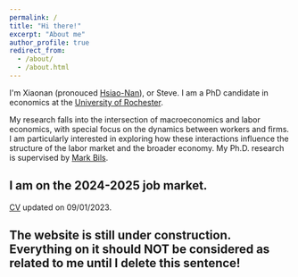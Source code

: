 ```yaml
---
permalink: /
title: "Hi there!"
excerpt: "About me"
author_profile: true
redirect_from: 
  - /about/
  - /about.html
---
```



I'm Xiaonan (pronouced [Hsiao-Nan](https://www.howtopronounce.com/hsiaonan#google_vignette)), or Steve. I am a PhD candidate in economics at the [University of Rochester](http://www.sas.rochester.edu/eco/index.html).

My research falls into the intersection of macroeconomics and labor economics, with special focus on the dynamics between workers and firms. I am particularly interested in exploring how these interactions influence the structure of the labor market and the broader economy. My Ph.D. research is supervised by [Mark Bils](https://sites.google.com/view/markbils/research).

## I am on the 2024-2025 job market.

[CV](https://SteveShelnanMa.github.io/CV/cv.pdf) updated on 09/01/2023.

## The website is still under construction. Everything on it should NOT be considered as related to me until I delete this sentence!
